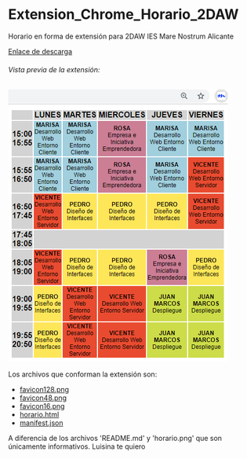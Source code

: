 # Extension_Chrome_Horario_2DAW
Horario en forma de extensión para 2DAW IES Mare Nostrum Alicante

[Enlace de descarga](https://chrome.google.com/webstore/detail/horario-2daw/gnhpcapmeomjljfgdkpjcbfpdimbhgpe?hl=es)

###### Vista previa de la extensión:

![horario](./horario.png)


Los archivos que conforman la extensión son:
* [favicon128.png](https://github.com/dawalberto/Extension_Chrome_Horario_2DAW/blob/master/favicon128.png)
* [favicon48.png](https://github.com/dawalberto/Extension_Chrome_Horario_2DAW/blob/master/favicon48.png)
* [favicon16.png](https://github.com/dawalberto/Extension_Chrome_Horario_2DAW/blob/master/favicon16.png)
* [horario.html](https://github.com/dawalberto/Extension_Chrome_Horario_2DAW/blob/master/horario.html)
* [manifest.json](https://github.com/dawalberto/Extension_Chrome_Horario_2DAW/blob/master/manifest.json)

A diferencia de los archivos \'README.md\' y \'horario.png\' que son únicamente informativos.
Luisina te quiero


